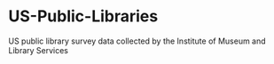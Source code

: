# US-Public-Libraries
US public library survey data collected by the Institute of Museum and Library Services
